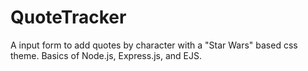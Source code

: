 # QuoteTracker
A input form to add quotes by character with a "Star Wars" based css theme. Basics of Node.js, Express.js, and EJS.
